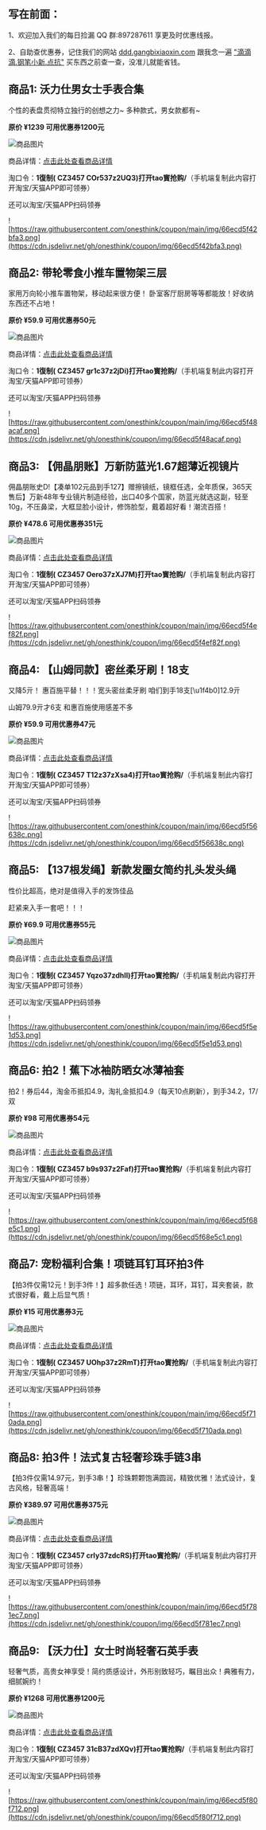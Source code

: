 ## 写在前面：

1、欢迎加入我们的每日捡漏 QQ 群:897287611 享更及时优惠线报。

2、自助查优惠券，记住我们的网站 [ddd.gangbixiaoxin.com](https://ddd.gangbixiaoxin.com) 跟我念一遍 ["滴滴滴.钢笔小新.点抗"](https://ddd.gangbixiaoxin.com) 买东西之前查一查，没准儿就能省钱。

## 商品1: 沃力仕男女士手表合集

个性的表盘贯彻特立独行的创想之力~
多种款式，男女款都有~

**原价 ¥1239 可用优惠券1200元**

![商品图片](https://img.alicdn.com/i1/2200534164401/O1CN01A8rEvq1iNi47Tu7OD_!!2200534164401.jpg)

商品详情：[点击此处查看商品详情](https://s.click.taobao.com/t?e=m%3D2%26s%3DPveFOU%2FMudBw4vFB6t2Z2ueEDrYVVa64yK8Cckff7TVRAdhuF14FMXW3FMW7Vwqx1aH1Hk3GeOjWbLW7uhxyboGvCrJWHk1%2FTyVl44vrPmd3miNKHWpinpVm%2FOAUUFw71qrpxiwMoCNxc1AtbZGVS6IMy48vc%2FMX%2BLZogFml9d7NEPXytV9ALoS4zvCRUrquGSs8kMDMeygxVwI3kzY4UMFvK8jNOpxMQp%2BipaOneK4jpbtrIHcyc5PEqDQc4BOH2fROIH3U2aQbkJ5QxPS2Ci%2FKfJmqgrYAfWsUjZoD5RCEcJ5tBhs%2Bo1xgBPw6bY%2FLDseal0NfMDXJpWvVCAyWdKJn5AyUbPoV&amp;union_lens=lensId:TAPI@1726797286@2127dbf4_133d_1920d238cba_35b8@01)

淘口令：**1復制( CZ3457 COr537z2UQ3)打开tao寳抢购/**（手机端复制此内容打开淘宝/天猫APP即可领券）</p>

还可以淘宝/天猫APP扫码领券

![https://raw.githubusercontent.com/onesthink/coupon/main/img/66ecd5f42bfa3.png](https://cdn.jsdelivr.net/gh/onesthink/coupon/img/66ecd5f42bfa3.png)

## 商品2: 带轮零食小推车置物架三层

家用万向轮小推车置物架，移动起来很方便！
卧室客厅厨房等等都能放！好收纳东西还不占地！

**原价 ¥59.9 可用优惠券50元**

![商品图片](https://img.alicdn.com/i2/2218549812329/O1CN01fieXpP1T4jQZz8MEx_!!2218549812329.jpg)

商品详情：[点击此处查看商品详情](https://s.click.taobao.com/t?e=m%3D2%26s%3DEH3vnxygsGNw4vFB6t2Z2ueEDrYVVa64yK8Cckff7TVRAdhuF14FMXW3FMW7Vwqxlovu%2FCElQOvWbLW7uhxyboGvCrJWHk1%2FTyVl44vrPmd3miNKHWpinpVm%2FOAUUFw71qrpxiwMoCNxc1AtbZGVSxLi%2Bdf8ZdR3nDfXo4SYo5PNEPXytV9ALoS4zvCRUrquFdySDq37c87U2MGcfH1oxaFZEgx4%2Fa7QRbNDKGZSTHKpk4gIA2h8KKr9HXAFQDqlzUnrHorDHgobkJ5QxPS2Ci%2FKfJmqgrYAfWsUjZoD5RB72Gov%2Fq2nzrDurV4EDrObDseal0NfMDXJpWvVCAyWdKJn5AyUbPoV&amp;union_lens=lensId:TAPI@1726797287@213c5a2a_1234_1920d2391fa_c367@01)

淘口令：**1復制( CZ3457 gr1c37z2jDi)打开tao寳抢购/**（手机端复制此内容打开淘宝/天猫APP即可领券）</p>

还可以淘宝/天猫APP扫码领券

![https://raw.githubusercontent.com/onesthink/coupon/main/img/66ecd5f48acaf.png](https://cdn.jsdelivr.net/gh/onesthink/coupon/img/66ecd5f48acaf.png)

## 商品3: 【佣晶朋账】万新防蓝光1.67超薄近视镜片

佣晶朋账史D!【凑单102元品到手127】赠擦镜纸，镜框任选，全年质保，365天售后】万新48年专业镜片制造经验，出口40多个国家，防蓝光就选这副，轻至10g，不压鼻梁，大框显脸小设计，修饰脸型，戴着超好看！潮流百搭！

**原价 ¥478.6 可用优惠券351元**

![商品图片](https://img.alicdn.com/imgextra/i4/3075108500/O1CN01CFy8pm2Cf3RNioTmd_!!3075108500.jpg)

商品详情：[点击此处查看商品详情](https://s.click.taobao.com/t?e=m%3D2%26s%3DKd7ovMnEkbVw4vFB6t2Z2ueEDrYVVa64yK8Cckff7TVRAdhuF14FMXRki52AulV6J1gyddu7kN%2FWbLW7uhxyboGvCrJWHk1%2FTyVl44vrPmd3miNKHWpinpVm%2FOAUUFw71qrpxiwMoCNxc1AtbZGVS1oCiF8pzJ946Wn5%2FJj%2F2lILZMqoQW%2BfuKGzo1lVxIioI7vN8wInjqDtvyKg2hMZCphOf6NPCxNWGNzwavnMhTWevvygXebY1CVRGCY%2BPTxh64rkhu43Ce04%2BfirBrx7mM7AMx9cWAx%2BEiM%2FlSG%2FbZRR0iVXFHNJ2%2Bpdm8uIJtC%2BU1NVKZy3ECfGDF1NzTQoPw%3D%3D&amp;union_lens=lensId:TAPI@1726797290@212c71b7_1334_1920d239d99_5248@01)

淘口令：**1復制( CZ3457 Oero37zXJ7M)打开tao寳抢购/**（手机端复制此内容打开淘宝/天猫APP即可领券）</p>

还可以淘宝/天猫APP扫码领券

![https://raw.githubusercontent.com/onesthink/coupon/main/img/66ecd5f4ef82f.png](https://cdn.jsdelivr.net/gh/onesthink/coupon/img/66ecd5f4ef82f.png)

## 商品4: 【山姆同款】密丝柔牙刷！18支

又降5亓！
惠百施平替！！！宽头密丝柔牙刷
咱们到手18支[\u1f4b0]12.9亓

山姆79.9亓才6支
和惠百施使用感差不多

**原价 ¥59.9 可用优惠券47元**

![商品图片](https://img.alicdn.com/i1/2215219542251/O1CN018NIHpL1SV0WzSdP2M_!!2215219542251.png)

商品详情：[点击此处查看商品详情](https://s.click.taobao.com/t?e=m%3D2%26s%3Dh%2BB13eQcJ5Nw4vFB6t2Z2ueEDrYVVa64yK8Cckff7TVRAdhuF14FMXRki52AulV68sviUM61dt3WbLW7uhxyboGvCrJWHk1%2FTyVl44vrPmd3miNKHWpinpVm%2FOAUUFw71qrpxiwMoCNxc1AtbZGVS7dvbWRpEo6hTSxxa03oN3jNEPXytV9ALoS4zvCRUrqu3IwNiM44kf0SFuIdL1hYVOW9sMKQYUI%2BjYq9i6Qg1nFDksLh%2BNeuqv9DF8w8znva1L7KcYC6epAbkJ5QxPS2Ci%2FKfJmqgrYAfWsUjZoD5RCSNShAJQ241FOBkKgIkYOJDseal0NfMDXJpWvVCAyWdKJn5AyUbPoV&amp;union_lens=lensId:TAPI@1726797292@21676e63_1288_1920d23a5ae_1931@01)

淘口令：**1復制( CZ3457 T12z37zXsa4)打开tao寳抢购/**（手机端复制此内容打开淘宝/天猫APP即可领券）</p>

还可以淘宝/天猫APP扫码领券

![https://raw.githubusercontent.com/onesthink/coupon/main/img/66ecd5f56638c.png](https://cdn.jsdelivr.net/gh/onesthink/coupon/img/66ecd5f56638c.png)

## 商品5: 【137根发绳】新款发圈女简约扎头发头绳

性价比超高，绝对是值得入手的发饰佳品

赶紧来入手一套吧！！！

**原价 ¥69.9 可用优惠券55元**

![商品图片](https://img.alicdn.com/i4/2215219542251/O1CN01CafQyg1SV0XGuS9UU_!!2215219542251.png)

商品详情：[点击此处查看商品详情](https://s.click.taobao.com/t?e=m%3D2%26s%3DMSMyaWwzbY1w4vFB6t2Z2ueEDrYVVa64yK8Cckff7TVRAdhuF14FMXRki52AulV6xq3IhSJN6GTWbLW7uhxyboGvCrJWHk1%2FTyVl44vrPmd3miNKHWpinpVm%2FOAUUFw71qrpxiwMoCNxc1AtbZGVS7dvbWRpEo6hTSxxa03oN3jNEPXytV9ALoS4zvCRUrqu0uImDI4kZlaAgjXP%2Fc%2BrZ6b1wQdBDiJSDcx1U2IzLJIIPBQt3pCeMC2p1Qwt7b2neCcug%2Foa%2FTEbkJ5QxPS2Ci%2FKfJmqgrYAfWsUjZoD5RDB4NCgFax2wFgVX1bdlFxxDseal0NfMDXJpWvVCAyWdKJn5AyUbPoV&amp;union_lens=lensId:TAPI@1726797294@213fd72a_129b_1920d23ab38_bcf3@01)

淘口令：**1復制( CZ3457 Yqzo37zdhIl)打开tao寳抢购/**（手机端复制此内容打开淘宝/天猫APP即可领券）</p>

还可以淘宝/天猫APP扫码领券

![https://raw.githubusercontent.com/onesthink/coupon/main/img/66ecd5f5e1d53.png](https://cdn.jsdelivr.net/gh/onesthink/coupon/img/66ecd5f5e1d53.png)

## 商品6: 拍2！蕉下冰袖防晒女冰薄袖套

拍2！券后44，淘金币抵扣4.9，淘礼金抵扣4.9（每天10点刷新），到手34.2，17/双

**原价 ¥98 可用优惠券54元**

![商品图片](https://img.alicdn.com/imgextra/i3/2939104508/O1CN0123fy6M1jAiPS1Npv8_!!2939104508.png)

商品详情：[点击此处查看商品详情](https://s.click.taobao.com/t?e=m%3D2%26s%3DSNeBRELRssRw4vFB6t2Z2ueEDrYVVa64yK8Cckff7TVRAdhuF14FMXRki52AulV65x%2BIUlGKNpXWbLW7uhxyboGvCrJWHk1%2FTyVl44vrPmd3miNKHWpinpVm%2FOAUUFw71qrpxiwMoCNxc1AtbZGVS7ExS%2FV6G1aIbHeP7%2B9nbKLNEPXytV9ALoS4zvCRUrquIL1iwMBjdowq8qRdQqpkKa0jM6QCjIXHwQ8z9H6brRyyQwhUSiNrt15EJgKkuYsV0xee7H%2Bg4JQbkJ5QxPS2Ci%2FKfJmqgrYAfWsUjZoD5RBSX%2FIsENOtHdGuzsOmski0Dseal0NfMDXJpWvVCAyWdKJn5AyUbPoV&amp;union_lens=lensId:TAPI@1726797295@21671615_12af_1920d23b093_e2cb@01)

淘口令：**1復制( CZ3457 b9s937z2Faf)打开tao寳抢购/**（手机端复制此内容打开淘宝/天猫APP即可领券）</p>

还可以淘宝/天猫APP扫码领券

![https://raw.githubusercontent.com/onesthink/coupon/main/img/66ecd5f68e5c1.png](https://cdn.jsdelivr.net/gh/onesthink/coupon/img/66ecd5f68e5c1.png)

## 商品7: 宠粉福利合集！项链耳钉耳环拍3件

【拍3件仅需12元！到手3件！】超多款任选！项链，耳环，耳钉，耳夹套装，款式很好看，戴上后显气质！

**原价 ¥15 可用优惠券3元**

![商品图片](https://img.alicdn.com/imgextra/i1/2825989823/O1CN015ohEEs2MQzWHchjKI_!!2825989823.jpg)

商品详情：[点击此处查看商品详情](https://s.click.taobao.com/t?e=m%3D2%26s%3DTlepJ8gi8Ohw4vFB6t2Z2ueEDrYVVa64XoO8tOebS%2BdRAdhuF14FMXRki52AulV6lovu%2FCElQOvWbLW7uhxyboGvCrJWHk1%2FTyVl44vrPmd3miNKHWpinpVm%2FOAUUFw71qrpxiwMoCNxc1AtbZGVS%2BAGNnlrYQyfwQY%2FgaFEdnvNEPXytV9ALoS4zvCRUrquKVOig5Fjbt5xBFA4ocNEMIofgfZA1A%2FI9fsS42Mm4uQCQuDAMgUuxr5mV1ABBoUzs4z28Y0AHsAbkJ5QxPS2Ci%2FKfJmqgrYAfWsUjZoD5RCvjYuj4vdvBh6NL3mkSc5pDseal0NfMDXJpWvVCAyWdKJn5AyUbPoV&amp;union_lens=lensId:TAPI@1726797297@21671615_12af_1920d23b63b_e329@01)

淘口令：**1復制( CZ3457 UOhp37z2RmT)打开tao寳抢购/**（手机端复制此内容打开淘宝/天猫APP即可领券）</p>

还可以淘宝/天猫APP扫码领券

![https://raw.githubusercontent.com/onesthink/coupon/main/img/66ecd5f710ada.png](https://cdn.jsdelivr.net/gh/onesthink/coupon/img/66ecd5f710ada.png)

## 商品8: 拍3件！法式复古轻奢珍珠手链3串

【拍3件仅需14.97元，到手3串！】珍珠颗颗饱满圆润，精致优雅！法式设计，复古风格，轻奢高端！

**原价 ¥389.97 可用优惠券375元**

![商品图片](https://img.alicdn.com/imgextra/i2/649510188/O1CN01BhHh8p1DG9RxmwdHp_!!649510188.png)

商品详情：[点击此处查看商品详情](https://s.click.taobao.com/t?e=m%3D2%26s%3DOGJCoOUyj1xw4vFB6t2Z2ueEDrYVVa64XoO8tOebS%2BdRAdhuF14FMXRki52AulV6MMgx22UI05bWbLW7uhxyboGvCrJWHk1%2FTyVl44vrPmd3miNKHWpinpVm%2FOAUUFw71qrpxiwMoCNxc1AtbZGVS82n6Ru%2BC8kr04tmZOYzNgHNEPXytV9ALoS4zvCRUrqubV8hGCvTILA3LnI9yWI81umW6FWvDXPrjIuWR6D3ZwLfCm5DPY0f0pc9M9dmF0Gr2gpOIVFRBbMbkJ5QxPS2Ci%2FKfJmqgrYAfWsUjZoD5RD0DV6irKZKrXmAPPSDB6RkDseal0NfMDXJpWvVCAyWdKJn5AyUbPoV&amp;union_lens=lensId:TAPI@1726797298@2133c759_12ba_1920d23bb0b_75b9@01)

淘口令：**1復制( CZ3457 crIy37zdcRS)打开tao寳抢购/**（手机端复制此内容打开淘宝/天猫APP即可领券）</p>

还可以淘宝/天猫APP扫码领券

![https://raw.githubusercontent.com/onesthink/coupon/main/img/66ecd5f781ec7.png](https://cdn.jsdelivr.net/gh/onesthink/coupon/img/66ecd5f781ec7.png)

## 商品9: 【沃力仕】女士时尚轻奢石英手表

轻奢气质，高贵女神享受！简约质感设计，外形别致轻巧，瞩目出众！典雅有力，细腻婉约！

**原价 ¥1268 可用优惠券1200元**

![商品图片](https://img.alicdn.com/imgextra/i1/649510188/O1CN01xEAbe31DG9S7piYHG_!!649510188.png)

商品详情：[点击此处查看商品详情](https://s.click.taobao.com/t?e=m%3D2%26s%3DiMbluQIo9uRw4vFB6t2Z2ueEDrYVVa64yK8Cckff7TVRAdhuF14FMXRki52AulV679%2FTFaMDK6TWbLW7uhxyboGvCrJWHk1%2FTyVl44vrPmd3miNKHWpinpVm%2FOAUUFw71qrpxiwMoCNxc1AtbZGVS6IMy48vc%2FMX%2BLZogFml9d7NEPXytV9ALoS4zvCRUrquHKeC8Ag3nSYK3nvnZwbt0tBhUgLouVnImq6nXalNc3OiboAlEP6eJ97aIVflF6PwPW184rEkVv1TU1UpnLcQJ9kYvQZuIwx3oGeIQL4Fi9FuZq3nOsyFXwQozClFKLo2hgcbUccTft%2B228n1ngbVmA%3D%3D&amp;union_lens=lensId:TAPI@1726797299@2150150e_12ad_1920d23bfc7_8063@01)

淘口令：**1復制( CZ3457 31cB37zdXQv)打开tao寳抢购/**（手机端复制此内容打开淘宝/天猫APP即可领券）</p>

还可以淘宝/天猫APP扫码领券

![https://raw.githubusercontent.com/onesthink/coupon/main/img/66ecd5f80f712.png](https://cdn.jsdelivr.net/gh/onesthink/coupon/img/66ecd5f80f712.png)

